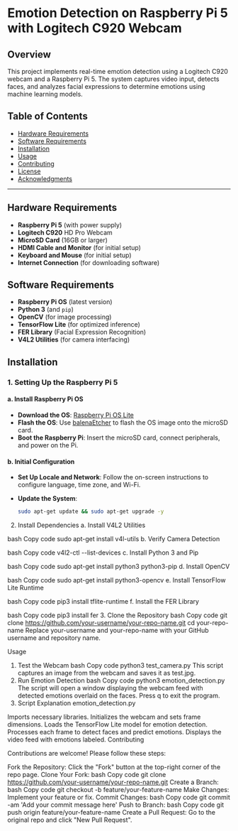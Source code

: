 # Emotion Detection on Raspberry Pi 5 with Logitech C920 Webcam


## Overview

This project implements real-time emotion detection using a Logitech C920 webcam and a Raspberry Pi 5. The system captures video input, detects faces, and analyzes facial expressions to determine emotions using machine learning models.

## Table of Contents

- [Hardware Requirements](#hardware-requirements)
- [Software Requirements](#software-requirements)
- [Installation](#installation)
- [Usage](#usage)
- [Contributing](#contributing)
- [License](#license)
- [Acknowledgments](#acknowledgments)

---

## Hardware Requirements

- **Raspberry Pi 5** (with power supply)
- **Logitech C920** HD Pro Webcam
- **MicroSD Card** (16GB or larger)
- **HDMI Cable and Monitor** (for initial setup)
- **Keyboard and Mouse** (for initial setup)
- **Internet Connection** (for downloading software)

## Software Requirements

- **Raspberry Pi OS** (latest version)
- **Python 3** (and `pip`)
- **OpenCV** (for image processing)
- **TensorFlow Lite** (for optimized inference)
- **FER Library** (Facial Expression Recognition)
- **V4L2 Utilities** (for camera interfacing)

## Installation

### 1. Setting Up the Raspberry Pi 5

#### a. Install Raspberry Pi OS

- **Download the OS**: [Raspberry Pi OS Lite](https://www.raspberrypi.org/software/operating-systems/)
- **Flash the OS**: Use [balenaEtcher](https://www.balena.io/etcher/) to flash the OS image onto the microSD card.
- **Boot the Raspberry Pi**: Insert the microSD card, connect peripherals, and power on the Pi.

#### b. Initial Configuration

- **Set Up Locale and Network**: Follow the on-screen instructions to configure language, time zone, and Wi-Fi.
- **Update the System**:

  ```bash
  sudo apt-get update && sudo apt-get upgrade -y
2. Install Dependencies
a. Install V4L2 Utilities

bash
Copy code
sudo apt-get install v4l-utils
b. Verify Camera Detection

bash
Copy code
v4l2-ctl --list-devices
c. Install Python 3 and Pip

bash
Copy code
sudo apt-get install python3 python3-pip
d. Install OpenCV

bash
Copy code
sudo apt-get install python3-opencv
e. Install TensorFlow Lite Runtime

bash
Copy code
pip3 install tflite-runtime
f. Install the FER Library

bash
Copy code
pip3 install fer
3. Clone the Repository
bash
Copy code
git clone https://github.com/your-username/your-repo-name.git
cd your-repo-name
Replace your-username and your-repo-name with your GitHub username and repository name.

Usage

1. Test the Webcam
bash
Copy code
python3 test_camera.py
This script captures an image from the webcam and saves it as test.jpg.
2. Run Emotion Detection
bash
Copy code
python3 emotion_detection.py
The script will open a window displaying the webcam feed with detected emotions overlaid on the faces.
Press q to exit the program.
3. Script Explanation
emotion_detection.py

Imports necessary libraries.
Initializes the webcam and sets frame dimensions.
Loads the TensorFlow Lite model for emotion detection.
Processes each frame to detect faces and predict emotions.
Displays the video feed with emotions labeled.
Contributing

Contributions are welcome! Please follow these steps:

Fork the Repository: Click the "Fork" button at the top-right corner of the repo page.
Clone Your Fork:
bash
Copy code
git clone https://github.com/your-username/your-repo-name.git
Create a Branch:
bash
Copy code
git checkout -b feature/your-feature-name
Make Changes: Implement your feature or fix.
Commit Changes:
bash
Copy code
git commit -am 'Add your commit message here'
Push to Branch:
bash
Copy code
git push origin feature/your-feature-name
Create a Pull Request: Go to the original repo and click "New Pull Request".
